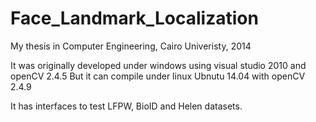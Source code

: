 # Face_Landmark_Localization
My thesis in Computer Engineering, Cairo Univeristy, 2014

It was originally developed under windows using visual studio 2010 and openCV 2.4.5
But it can compile under linux Ubnutu 14.04 with openCV 2.4.9

It has interfaces to test LFPW, BioID and Helen datasets.
